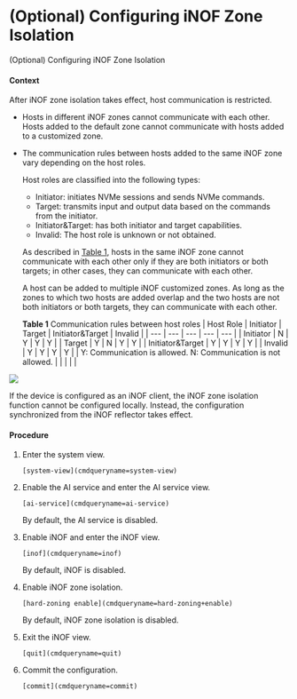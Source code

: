 (Optional) Configuring iNOF Zone Isolation
==========================================

(Optional) Configuring iNOF Zone Isolation

#### Context

After iNOF zone isolation takes effect, host communication is restricted.

* Hosts in different iNOF zones cannot communicate with each other. Hosts added to the default zone cannot communicate with hosts added to a customized zone.
* The communication rules between hosts added to the same iNOF zone vary depending on the host roles.
  
  Host roles are classified into the following types:
  
  + Initiator: initiates NVMe sessions and sends NVMe commands.
  + Target: transmits input and output data based on the commands from the initiator.
  + Initiator&Target: has both initiator and target capabilities.
  + Invalid: The host role is unknown or not obtained.
  
  As described in [Table 1](#EN-US_TASK_0000001564123445__table169822612910), hosts in the same iNOF zone cannot communicate with each other only if they are both initiators or both targets; in other cases, they can communicate with each other.
  
  A host can be added to multiple iNOF customized zones. As long as the zones to which two hosts are added overlap and the two hosts are not both initiators or both targets, they can communicate with each other.
  
  **Table 1** Communication rules between host roles
  | Host Role | Initiator | Target | Initiator&Target | Invalid |
  | --- | --- | --- | --- | --- |
  | Initiator | N | Y | Y | Y |
  | Target | Y | N | Y | Y |
  | Initiator&Target | Y | Y | Y | Y |
  | Invalid | Y | Y | Y | Y |
  | Y: Communication is allowed.  N: Communication is not allowed. | | | | |

![](public_sys-resources/note_3.0-en-us.png) 

If the device is configured as an iNOF client, the iNOF zone isolation function cannot be configured locally. Instead, the configuration synchronized from the iNOF reflector takes effect.



#### Procedure

1. Enter the system view.
   
   
   ```
   [system-view](cmdqueryname=system-view)
   ```
2. Enable the AI service and enter the AI service view.
   
   
   ```
   [ai-service](cmdqueryname=ai-service)
   ```
   
   By default, the AI service is disabled.
3. Enable iNOF and enter the iNOF view.
   
   
   ```
   [inof](cmdqueryname=inof)
   ```
   
   By default, iNOF is disabled.
4. Enable iNOF zone isolation.
   
   
   ```
   [hard-zoning enable](cmdqueryname=hard-zoning+enable)
   ```
   
   By default, iNOF zone isolation is disabled.
5. Exit the iNOF view.
   
   
   ```
   [quit](cmdqueryname=quit)
   ```
6. Commit the configuration.
   
   
   ```
   [commit](cmdqueryname=commit)
   ```